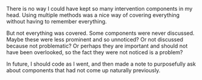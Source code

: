 There is no way I could have kept so many intervention components in my head. Using multiple methods was a nice way of covering everything without having to remember everything. 

But not everything was covered. Some components were never discussed. Maybe these were less prominent and so unnoticed? Or not discussed because not problematic? Or perhaps they are important and should not have been overlooked, so the fact they were not noticed is a problem? 

In future, I should code as I went, and then made a note to purposefully ask about components that had not come up naturally previously.